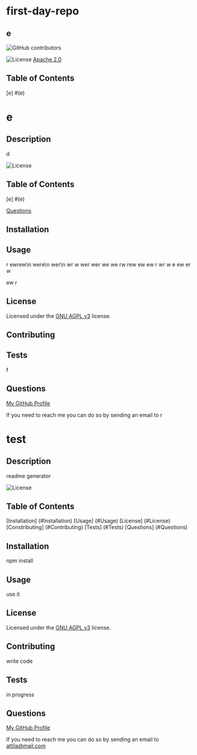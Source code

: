 # first-day-repo

## e
<img alt="GitHub contributors" src="https://img.shields.io/github/contributors/jackWarrick/Sport-Events-Lookup">

![License](https://img.shields.io/badge/License-Apache_2.0-blue.svg)  [Apache 2.0](https://opensource.org/licenses/Apache-2.0)

## Table of Contents
[e] #(e)
<a name="e"></a>
# e
    
  ## Description
  d
      
  ![License](https://img.shields.io/badge/License-AGPL_v3-blue.svg)
  ## Table of Contents
 [e] #(e)
<a name="e"></a>

  
  [Questions](#Questions)
  
  
  ## Installation
  
  
  ## Usage
  r
  ewrew\n
  were\n
  wer\n
  wr
  w
  wer
  wer
  we
  we
  rw
  rew
  ew
  ew
  r
  wr
  w
  e
  ew
  er
  w
  
  ew
  r
  
  ## License
  Licensed under the [GNU AGPL v3](https://www.gnu.org/licenses/agpl-3.0) license.
  
  ## Contributing
  
  
  ## Tests
  f
  
  ## Questions
 
  [My GitHub Profile](https://github.com/t)
  
  If you need to reach me you can do so by sending an email to r
  
  # test
    
  ## Description
  readme generator
      
  ![License](https://img.shields.io/badge/License-AGPL_v3-blue.svg)
  ## Table of Contents
  [Installation] (#Installation)
  [Usage] (#Usage)
  [License] (#License)
  [Constributing] (#Contributing)
  [Tests] (#Tests)
  [Questions] (#Questions)
  
  ## Installation
  npm install
  
  ## Usage
  use it
  
  ## License
  Licensed under the [GNU AGPL v3](https://www.gnu.org/licenses/agpl-3.0) license.
  
  ## Contributing
  write code
  
  ## Tests
  in progress
  
  ## Questions
  [My GitHub Profile](https://github.com/attila)
  
  If you need to reach me you can do so by sending an email to attila@mail.com
  
  
  
